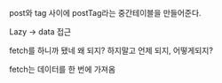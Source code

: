 
post와 tag 사이에  postTag라는
중간테이블을 만들어준다.

Lazy -> data 접근


fetch를 하니까 됐네
왜 되지? 하지말고
언제 되지, 어떻게되지?

fetch는 데이터를 한 번에 가져옴